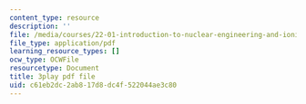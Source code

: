 ```yaml
---
content_type: resource
description: ''
file: /media/courses/22-01-introduction-to-nuclear-engineering-and-ionizing-radiation-fall-2016/c61eb2dc2ab817d8dc4f522044ae3c80_kzOFhSJFihI.pdf
file_type: application/pdf
learning_resource_types: []
ocw_type: OCWFile
resourcetype: Document
title: 3play pdf file
uid: c61eb2dc-2ab8-17d8-dc4f-522044ae3c80
---
```


